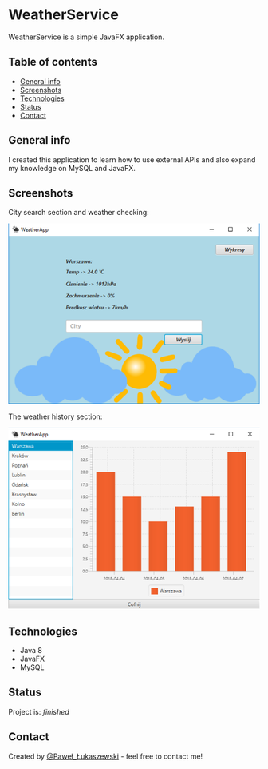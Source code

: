 # WeatherService
 WeatherService is a simple JavaFX application.

## Table of contents
* [General info](#general-info)
* [Screenshots](#screenshots)
* [Technologies](#technologies)
* [Status](#status)
* [Contact](#contact)

## General info
I created this application to learn how to use external APIs and also expand my knowledge on MySQL and JavaFX.

## Screenshots

City search section and weather checking:

![Example screenshot](./screenshot.png)


The weather history section:


![Example screenshot](./screenshot2.png)

## Technologies
* Java 8
* JavaFX 
* MySQL

## Status
Project is: _finished_

## Contact
Created by [@Paweł_Łukaszewski](https://www.linkedin.com/in/paweł-łukaszewski) - feel free to contact me!
